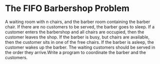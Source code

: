 # The FIFO Barbershop Problem

A waiting room with n chairs, and the barber room containing the barber chair. If there are no customers to be served, the barber goes to sleep. If a customer enters the barbershop and all chairs are occupied, then the customer leaves the shop. If the barber is busy, but chairs are available, then the customer sits in one of the free chairs. If the barber is asleep, the customer wakes up the barber. The waiting customers should be served in the order they arrive.Write a program to coordinate the barber and the customers.




[book_semaphores]: greenteapress.com/semaphores/LittleBookOfSemaphores.pdf


